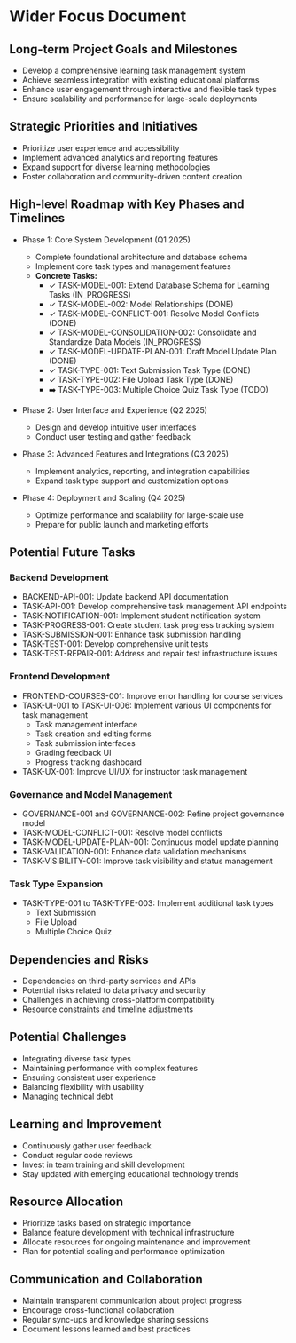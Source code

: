 # Wider Focus Document

## Long-term Project Goals and Milestones
- Develop a comprehensive learning task management system
- Achieve seamless integration with existing educational platforms
- Enhance user engagement through interactive and flexible task types
- Ensure scalability and performance for large-scale deployments

## Strategic Priorities and Initiatives
- Prioritize user experience and accessibility
- Implement advanced analytics and reporting features
- Expand support for diverse learning methodologies
- Foster collaboration and community-driven content creation

## High-level Roadmap with Key Phases and Timelines
- Phase 1: Core System Development (Q1 2025)
  - Complete foundational architecture and database schema
  - Implement core task types and management features
  - **Concrete Tasks:**
    - ✓ TASK-MODEL-001: Extend Database Schema for Learning Tasks (IN_PROGRESS)
    - ✓ TASK-MODEL-002: Model Relationships (DONE)
    - ✓ TASK-MODEL-CONFLICT-001: Resolve Model Conflicts (DONE)
    - ✓ TASK-MODEL-CONSOLIDATION-002: Consolidate and Standardize Data Models (IN_PROGRESS)
    - ✓ TASK-MODEL-UPDATE-PLAN-001: Draft Model Update Plan (DONE)
    - ✓ TASK-TYPE-001: Text Submission Task Type (DONE)
    - ✓ TASK-TYPE-002: File Upload Task Type (DONE)
    - ➡️ TASK-TYPE-003: Multiple Choice Quiz Task Type (TODO)

- Phase 2: User Interface and Experience (Q2 2025)
  - Design and develop intuitive user interfaces
  - Conduct user testing and gather feedback

- Phase 3: Advanced Features and Integrations (Q3 2025)
  - Implement analytics, reporting, and integration capabilities
  - Expand task type support and customization options

- Phase 4: Deployment and Scaling (Q4 2025)
  - Optimize performance and scalability for large-scale use
  - Prepare for public launch and marketing efforts

## Potential Future Tasks
### Backend Development
- BACKEND-API-001: Update backend API documentation
- TASK-API-001: Develop comprehensive task management API endpoints
- TASK-NOTIFICATION-001: Implement student notification system
- TASK-PROGRESS-001: Create student task progress tracking system
- TASK-SUBMISSION-001: Enhance task submission handling
- TASK-TEST-001: Develop comprehensive unit tests
- TASK-TEST-REPAIR-001: Address and repair test infrastructure issues

### Frontend Development
- FRONTEND-COURSES-001: Improve error handling for course services
- TASK-UI-001 to TASK-UI-006: Implement various UI components for task management
  - Task management interface
  - Task creation and editing forms
  - Task submission interfaces
  - Grading feedback UI
  - Progress tracking dashboard
- TASK-UX-001: Improve UI/UX for instructor task management

### Governance and Model Management
- GOVERNANCE-001 and GOVERNANCE-002: Refine project governance model
- TASK-MODEL-CONFLICT-001: Resolve model conflicts
- TASK-MODEL-UPDATE-PLAN-001: Continuous model update planning
- TASK-VALIDATION-001: Enhance data validation mechanisms
- TASK-VISIBILITY-001: Improve task visibility and status management

### Task Type Expansion
- TASK-TYPE-001 to TASK-TYPE-003: Implement additional task types
  - Text Submission
  - File Upload
  - Multiple Choice Quiz

## Dependencies and Risks
- Dependencies on third-party services and APIs
- Potential risks related to data privacy and security
- Challenges in achieving cross-platform compatibility
- Resource constraints and timeline adjustments

## Potential Challenges
- Integrating diverse task types
- Maintaining performance with complex features
- Ensuring consistent user experience
- Balancing flexibility with usability
- Managing technical debt

## Learning and Improvement
- Continuously gather user feedback
- Conduct regular code reviews
- Invest in team training and skill development
- Stay updated with emerging educational technology trends

## Resource Allocation
- Prioritize tasks based on strategic importance
- Balance feature development with technical infrastructure
- Allocate resources for ongoing maintenance and improvement
- Plan for potential scaling and performance optimization

## Communication and Collaboration
- Maintain transparent communication about project progress
- Encourage cross-functional collaboration
- Regular sync-ups and knowledge sharing sessions
- Document lessons learned and best practices
